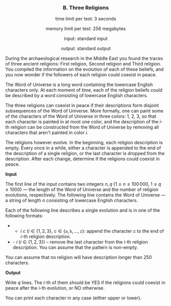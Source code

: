 <center>

### B. Three Religions

time limit per test: 3 seconds

memory limit per test: 256 megabytes

input: standard input

output: standard output

</center>

During the archaeological research in the Middle East you found the traces of three ancient religions: First religion, Second religion and Third religion. You compiled the information on the evolution of each of these beliefs, and you now wonder if the followers of each religion could coexist in peace.

The Word of Universe is a long word containing the lowercase English characters only. At each moment of time, each of the religion beliefs could be described by a word consisting of lowercase English characters.

The three religions can coexist in peace if their descriptions form disjoint subsequences of the Word of Universe. More formally, one can paint some of the characters of the Word of Universe in three colors: $1$, $2$, $3$, so that each character is painted in at most one color, and the description of the $i$\-th religion can be constructed from the Word of Universe by removing all characters that aren't painted in color $i$.

The religions however evolve. In the beginning, each religion description is empty. Every once in a while, either a character is appended to the end of the description of a single religion, or the last character is dropped from the description. After each change, determine if the religions could coexist in peace.

**Input**

The first line of the input contains two integers $n, q$ ($1 \leq n \leq 100\,000$, $1 \leq q \leq 1000$) — the length of the Word of Universe and the number of religion evolutions, respectively. The following line contains the Word of Universe — a string of length $n$ consisting of lowercase English characters.

Each of the following line describes a single evolution and is in one of the following formats:

-   + $i$ $c$ ($i \in \{1, 2, 3\}$, $c \in \{\mathtt{a}, \mathtt{b}, \dots, \mathtt{z}\}$: append the character $c$ to the end of $i$\-th religion description.
-   \- $i$ ($i \in \{1, 2, 3\}$) – remove the last character from the $i$\-th religion description. You can assume that the pattern is non-empty.

You can assume that no religion will have description longer than $250$ characters.

**Output**

Write $q$ lines. The $i$\-th of them should be YES if the religions could coexist in peace after the $i$\-th evolution, or NO otherwise.

You can print each character in any case (either upper or lower).